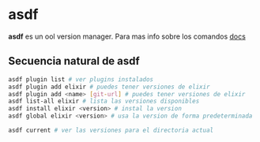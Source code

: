 # asdf

**asdf** es un ool version manager.
Para mas info sobre los comandos [docs](ttps://asdf-vm.com/manage/commands.html)

## Secuencia natural de asdf

```bash
asdf plugin list # ver plugins instalados
asdf plugin add elixir # puedes tener versiones de elixir
asdf plugin add <name> [git-url] # puedes tener versiones de elixir
asdf list-all elixir # lista las versiones disponibles
asdf install elixir <version> # instal la version
asdf global elixir <version> # usa la version de forma predeterminada
```


```bash
asdf current # ver las versiones para el directoria actual
```
